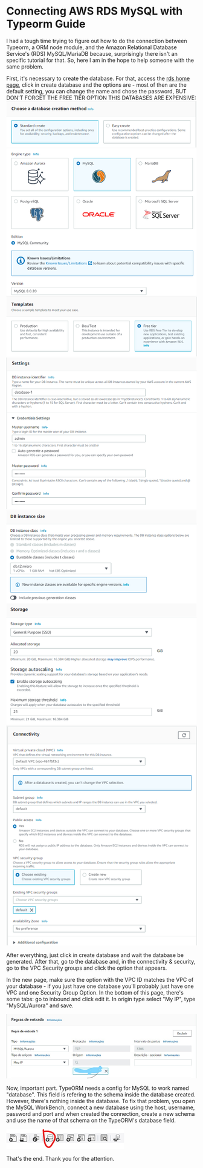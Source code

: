 # Connecting AWS RDS MySQL with Typeorm Guide

I had a tough time trying to figure out how to do the connection between Typeorm, a ORM node module, and the Amazon Relational Database Service's (RDS) MySQL/MariaDB because, surprisingly there isn't an specific tutorial for that. So, here I am in the hope to help someone with the same problem.

First, it's necessary to create the database. For that, access the [rds home page](aws.amazon.com/rds/home), click in create database and the options are - most of then are the default setting, you can change the name and chose the password, BUT DON'T FORGET THE FREE TIER OPTION THIS DATABASES ARE EXPENSIVE:
![img 1](https://github.com/Erick-Oliveira-ET/Connecting-AWS-RDS-MySQL-with-Typeorm-Guide/blob/main/images/1.png)
![img 2](https://github.com/Erick-Oliveira-ET/Connecting-AWS-RDS-MySQL-with-Typeorm-Guide/blob/main/images/2.png)
![img 3](https://github.com/Erick-Oliveira-ET/Connecting-AWS-RDS-MySQL-with-Typeorm-Guide/blob/main/images/3.png)
![img 4](https://github.com/Erick-Oliveira-ET/Connecting-AWS-RDS-MySQL-with-Typeorm-Guide/blob/main/images/4.png)
![img 5](https://github.com/Erick-Oliveira-ET/Connecting-AWS-RDS-MySQL-with-Typeorm-Guide/blob/main/images/5.png)
![img 6](https://github.com/Erick-Oliveira-ET/Connecting-AWS-RDS-MySQL-with-Typeorm-Guide/blob/main/images/6.png)
![img 7](https://github.com/Erick-Oliveira-ET/Connecting-AWS-RDS-MySQL-with-Typeorm-Guide/blob/main/images/7.png)

After everything, just click in create database and wait the database be generated. After that, go to the database and, in the connectivity & security, go to the VPC Security groups and click the option that appears. 

In the new page, make sure the option with the VPC ID matches the VPC of your database - if you just have one database you'll probably just have one VPC and one Security Group Option. In the bottom of this page, there's some tabs: go to inbound and click edit it. In origin type select "My IP", type "MySQL/Aurora" and save.

![img 9](https://github.com/Erick-Oliveira-ET/Connecting-AWS-RDS-MySQL-with-Typeorm-Guide/blob/main/images/9.jpg)

Now, important part. TypeORM needs a config for MySQL to work named "database". This field is refering to the schema inside the database created. However, there's nothing inside the database. To fix that problem, you open the MySQL WorkBench, connect a new database using the host, username, password and port and when created the connection, create a new schema and use the name of that schema on the TypeORM's database field. 

![img 10](https://github.com/Erick-Oliveira-ET/Connecting-AWS-RDS-MySQL-with-Typeorm-Guide/blob/main/images/10.png)



That's the end. Thank you for the attention.
